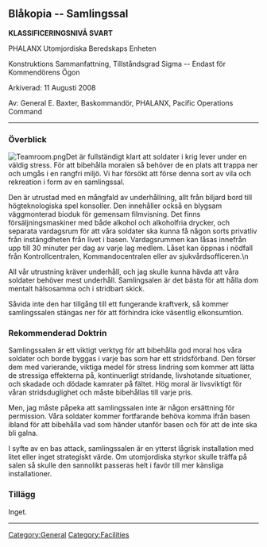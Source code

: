 ## Blåkopia -- Samlingssal

**KLASSIFICERINGSNIVÅ SVART**

PHALANX Utomjordiska Beredskaps Enheten

Konstruktions Sammanfattning, Tillståndsgrad Sigma -- Endast för
Kommendörens Ögon

Arkiverad: 11 Augusti 2008

Av: General E. Baxter, Baskommandör, PHALANX, Pacific Operations Command

------------------------------------------------------------------------

### Överblick

![](Teamroom.png "Teamroom.png")Det är fullständigt klart att soldater i
krig lever under en väldig stress. För att bibehålla moralen så behöver
de en plats att trappa ner och umgås i en rangfri miljö. Vi har försökt
att förse denna sort av vila och rekreation i form av en samlingssal.

Den är utrustad med en mångfald av underhållning, allt från biljard bord
till högteknologiska spel konsoller. Den innehåller också en blygsam
väggmonterad bioduk för gemensam filmvisning. Det finns
försäljningsmaskiner med både alkohol och alkoholfria drycker, och
separata vardagsrum för att våra soldater ska kunna få någon sorts
privatliv från instängdheten från livet i basen. Vardagsrummen kan låsas
innefrån upp till 30 minuter per dag av varje lag medlem. Låset kan
öppnas i nödfall från Kontrollcentralen, Kommandocentralen eller av
sjukvårdsofficeren.\n

All vår utrustning kräver underhåll, och jag skulle kunna hävda att våra
soldater behöver mest underhåll. Samlingsalen är det bästa för att hålla
dom mentalt hälsosamma och i stridbart skick.

Såvida inte den har tillgång till ett fungerande kraftverk, så kommer
samlingssalen stängas ner för att förhindra icke väsentlig elkonsumtion.

### Rekommenderad Doktrin

Samlingssalen är ett viktigt verktyg för att bibehålla god moral hos
våra soldater och borde byggas i varje bas som har ett stridsförband.
Den förser dem med varierande, viktiga medel för stress lindring som
kommer att lätta de stressiga effekterna på, kontinuerligt stridande,
livshotande situationer, och skadade och dödade kamrater på fältet. Hög
moral är livsviktigt för våran stridsduglighet och måste bibehållas till
varje pris.

Men, jag måste påpeka att samlingssalen inte är någon ersättning för
permission. Våra soldater kommer fortfarande behöva komma ifrån basen
ibland för att bibehålla vad som händer utanför basen och för att de
inte ska bli galna.

I syfte av en bas attack, samlingssalen är en ytterst lågrisk
installation med litet eller inget strategiskt värde. Om utomjordiska
styrkor skulle träffa på salen så skulle den sannolikt passeras helt i
favör till mer känsliga installationer.

### Tillägg

Inget.

------------------------------------------------------------------------

[Category:General](Category:General "wikilink")
[Category:Facilities](Category:Facilities "wikilink")